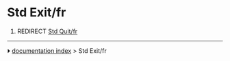 # Std Exit/fr
1.  REDIRECT [Std Quit/fr](Std_Quit/fr.md)



---
⏵ [documentation index](../README.md) > Std Exit/fr
